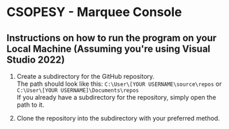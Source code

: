 # CSOPESY - Marquee Console

## Instructions on how to run the program on your Local Machine (Assuming you're using Visual Studio 2022)
1.	Create a subdirectory for the GitHub repository. </br>
    The path should look like this: ``C:\User\[YOUR USERNAME\source\repos`` or
	``C:\User\[YOUR USERNAME]\Documents\repos``</br>
	If you already have a subdirectory for the repository, simply open the path to it.

1.	Clone the repository into the subdirectory with your preferred method.